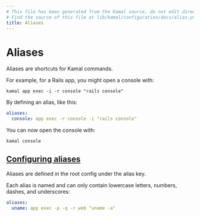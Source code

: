 ```yaml
---
# This file has been generated from the Kamal source, do not edit directly.
# Find the source of this file at lib/kamal/configuration/docs/alias.yml in the Kamal repository.
title: Aliases
---
```


# Aliases

Aliases are shortcuts for Kamal commands.

For example, for a Rails app, you might open a console with:

```shell
kamal app exec -i -r console "rails console"
```

By defining an alias, like this:

```yaml
aliases:
  console: app exec -r console -i "rails console"
```

You can now open the console with:

```shell
kamal console
```

## [Configuring aliases](#configuring-aliases)

Aliases are defined in the root config under the alias key.

Each alias is named and can only contain lowercase letters, numbers, dashes, and underscores:

```yaml
aliases:
  uname: app exec -p -q -r web "uname -a"
```
